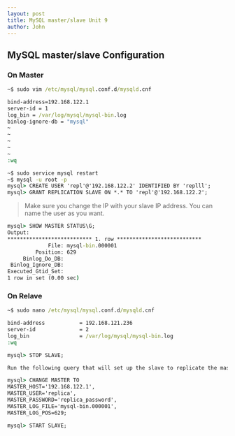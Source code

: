 ```yaml
---
layout: post
title: MySQL master/slave Unit 9
author: John
---
```


## MySQL master/slave Configuration

### On Master

```cmd
~$ sudo vim /etc/mysql/mysql.conf.d/mysqld.cnf
```

```cmd
bind-address=192.168.122.1
server-id = 1
log_bin = /var/log/mysql/mysql-bin.log
binlog-ignore-db = "mysql"
~
~
~
~
~
:wq
```

```cmd
~$ sudo service mysql restart
~$ mysql -u root -p
mysql> CREATE USER 'repl'@'192.168.122.2' IDENTIFIED BY 'replll';
mysql> GRANT REPLICATION SLAVE ON *.* TO 'repl'@'192.168.122.2';
```

> Make sure you change the IP with your slave IP address. You can name the user as you want.

```cmd
mysql> SHOW MASTER STATUS\G;
Output:
*************************** 1. row ***************************
             File: mysql-bin.000001
         Position: 629
     Binlog_Do_DB: 
 Binlog_Ignore_DB: 
Executed_Gtid_Set: 
1 row in set (0.00 sec)
```

### On Relave

```cmd
~$ sudo nano /etc/mysql/mysql.conf.d/mysqld.cnf

bind-address           = 192.168.121.236
server-id              = 2
log_bin                = /var/log/mysql/mysql-bin.log
:wq
```

```cmd
mysql> STOP SLAVE;

Run the following query that will set up the slave to replicate the master:

mysql> CHANGE MASTER TO
MASTER_HOST='192.168.122.1',
MASTER_USER='replica',
MASTER_PASSWORD='replica_password',
MASTER_LOG_FILE='mysql-bin.000001',
MASTER_LOG_POS=629;
```

```cmd
mysql> START SLAVE;
```
